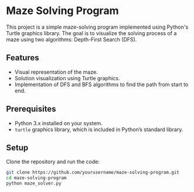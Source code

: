 # Maze Solving Program

This project is a simple maze-solving program implemented using Python's Turtle graphics library. The goal is to visualize the solving process of a maze using two algorithms: Depth-First Search (DFS).

## Features

- Visual representation of the maze.
- Solution visualization using Turtle graphics.
- Implementation of DFS and BFS algorithms to find the path from start to end.

## Prerequisites

- Python 3.x installed on your system.
- `turtle` graphics library, which is included in Python’s standard library.

## Setup

Clone the repository and run the code:

```bash
git clone https://github.com/yourusername/maze-solving-program.git
cd maze-solving-program
python maze_solver.py
